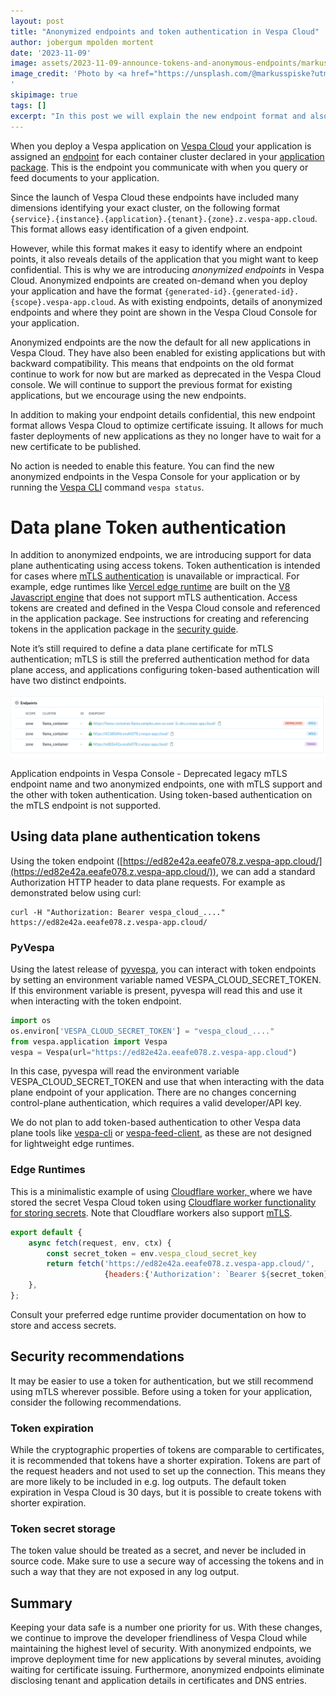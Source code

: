 ```yaml
--- 
layout: post
title: "Anonymized endpoints and token authentication in Vespa Cloud"
author: jobergum mpolden mortent
date: '2023-11-09'
image: assets/2023-11-09-announce-tokens-and-anonymous-endpoints/markus-spiske-6pflEeSzGUo-unsplash.jpg
image_credit: 'Photo by <a href="https://unsplash.com/@markusspiske?utm_content=creditCopyText&utm_medium=referral&utm_source=unsplash">Markus Spiske</a> on <a href="https://unsplash.com/photos/text-6pflEeSzGUo?utm_content=creditCopyText&utm_medium=referral&utm_source=unsplash">Unsplash</a>
'
skipimage: true
tags: []
excerpt: "In this post we will explain the new endpoint format and also introduce a new token authentication method for Vespa Cloud data plane."
---
```


When you deploy a Vespa application on [Vespa Cloud](https://cloud.vespa.ai/) your application is assigned an [endpoint](https://cloud.vespa.ai/en/reference/routing) for each container cluster declared in your [application package](https://cloud.vespa.ai/en/reference/application-package). This is the endpoint you communicate with when you query or feed documents to your application.

Since the launch of Vespa Cloud these endpoints have included many dimensions identifying your exact cluster, on the following format `{service}.{instance}.{application}.{tenant}.{zone}.z.vespa-app.cloud`. This format allows easy identification of a given endpoint.

However, while this format makes it easy to identify where an endpoint points, it also reveals details of the application that you might want to keep confidential. This is why we are introducing _anonymized endpoints_ in Vespa Cloud. Anonymized endpoints are created on-demand when you deploy your application and have the format `{generated-id}.{generated-id}.{scope}.vespa-app.cloud`. As with existing endpoints, details of anonymized endpoints and where they point are shown in the Vespa Cloud Console for your application.

Anonymized endpoints are the now the default for all new applications in Vespa Cloud. They have also been enabled for existing applications but with backward compatibility. This means that endpoints on the old format continue to work for now but are marked as deprecated in the Vespa Cloud console. We will continue to support the previous format for existing applications, but we encourage using the new endpoints.

In addition to making your endpoint details confidential, this new endpoint format allows Vespa Cloud to optimize certificate issuing. It allows for much faster deployments of new applications as they no longer have to wait for a new certificate to be published.

No action is needed to enable this feature. You can find the new anonymized endpoints in the Vespa Console for your application or by running the [Vespa CLI](https://cloud.vespa.ai/en/getting-started) command `vespa status`.

# Data plane Token authentication

In addition to anonymized endpoints, we are introducing support for data plane authenticating using access tokens. Token authentication is intended for cases where [mTLS authentication](https://cloud.vespa.ai/en/security/guide) is unavailable or impractical. For example, edge runtimes like [Vercel edge runtime](https://vercel.com/docs/functions/edge-functions/edge-runtime) are built on the [V8 Javascript engine](https://v8.dev/) that does not support mTLS authentication.  Access tokens are created and defined in the Vespa Cloud console and referenced in the application package. See instructions for creating and referencing tokens in the application package in the [security guide](https://cloud.vespa.ai/en/security/guide#configure-tokens).

Note it’s still required to define a data plane certificate for mTLS authentication; mTLS is still the preferred authentication method for data plane access, and applications configuring token-based authentication will have two distinct endpoints. 

![alt_text](/assets/2023-11-09-announce-tokens-and-anonymous-endpoints/endpoints.png)

Application endpoints in Vespa Console - Deprecated legacy mTLS endpoint name and two anonymized endpoints, one with mTLS support and the other with token authentication. Using token-based authentication on the mTLS endpoint is not supported. 

## Using data plane authentication tokens 

Using the token endpoint ([https://ed82e42a.eeafe078.z.vespa-app.cloud/](https://ed82e42a.eeafe078.z.vespa-app.cloud/)), we can add a standard Authorization HTTP header to data plane requests. For example as demonstrated below using curl: 

```shell
curl -H "Authorization: Bearer vespa_cloud_...." https://ed82e42a.eeafe078.z.vespa-app.cloud/
```

### PyVespa 

Using the latest release of [pyvespa](https://pyvespa.readthedocs.io/en/latest/), you can interact with token endpoints by setting an environment variable named VESPA_CLOUD_SECRET_TOKEN. If this environment variable is present,  pyvespa will read this and use it when interacting with the token endpoint. 

```python
import os
os.environ['VESPA_CLOUD_SECRET_TOKEN'] = "vespa_cloud_...."
from vespa.application import Vespa
vespa = Vespa(url="https://ed82e42a.eeafe078.z.vespa-app.cloud")
```

In this case, pyvespa will read the environment variable VESPA_CLOUD_SECRET_TOKEN and use that when interacting with the data plane endpoint of your application. There are no changes concerning control-plane authentication, which requires a valid developer/API key. 

We do not plan to add token-based authentication to other Vespa data plane tools like [vespa-cli](https://docs.vespa.ai/en/vespa-cli.html) or [vespa-feed-client](https://docs.vespa.ai/en/vespa-feed-client.html), as these are not designed for lightweight edge runtimes. 

### Edge Runtimes

This is a minimalistic example of using [Cloudflare worker, ](https://developers.cloudflare.com/workers/)where we have stored the secret Vespa Cloud token using [Cloudflare worker functionality for storing secrets](https://developers.cloudflare.com/workers/configuration/secrets/). Note that Cloudflare workers also support [mTLS](https://cloud.vespa.ai/en/security/cloudflare-workers). 

```javascript
export default {
    async fetch(request, env, ctx) {
        const secret_token = env.vespa_cloud_secret_key
        return fetch('https://ed82e42a.eeafe078.z.vespa-app.cloud/', 
                     {headers:{'Authorization': `Bearer ${secret_token}`}})
    },
};

```
Consult your preferred edge runtime provider documentation on how to store and access secrets. 

## Security recommendations

It may be easier to use a token for authentication, but we still recommend using mTLS wherever possible. Before using a token for your application, consider the following recommendations.

### Token expiration

While the cryptographic properties of tokens are comparable to certificates, it is recommended that tokens have a shorter expiration. Tokens are part of the request headers and not used to set up the connection. This means they are more likely to be included in e.g. log outputs. The default token expiration in Vespa Cloud is 30 days, but it is possible to create tokens with shorter expiration.

### Token secret storage

The token value should be treated as a secret, and never be included in source code. Make sure to use a secure way of accessing the tokens and in such a way that they are not exposed in any log output.

## Summary

Keeping your data safe is a number one priority for us. With these changes, we continue to improve the developer friendliness of Vespa Cloud while maintaining the highest level of security. With anonymized endpoints, we improve deployment time for new applications by several minutes, avoiding waiting for certificate issuing. Furthermore, anonymized endpoints eliminate disclosing tenant and application details in certificates and DNS entries. 
